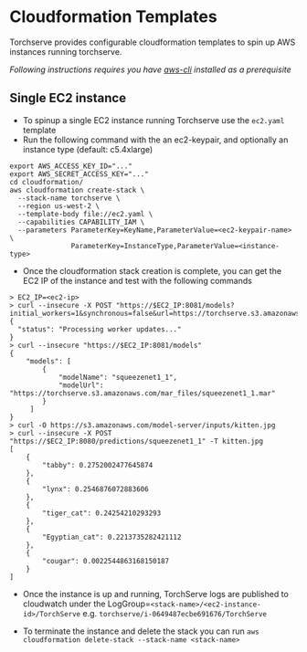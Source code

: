 # Cloudformation Templates
Torchserve provides configurable cloudformation templates to spin up AWS instances running torchserve.

*Following instructions requires you have [aws-cli](https://docs.aws.amazon.com/cli/latest/userguide/cli-chap-install.html) installed as a prerequisite*

## Single EC2 instance
* To spinup a single EC2 instance running Torchserve use the `ec2.yaml` template
* Run the following command with the an ec2-keypair, and optionally an instance type (default: c5.4xlarge)
```
export AWS_ACCESS_KEY_ID="..."
export AWS_SECRET_ACCESS_KEY="..."
cd cloudformation/
aws cloudformation create-stack \
  --stack-name torchserve \
  --region us-west-2 \
  --template-body file://ec2.yaml \
  --capabilities CAPABILITY_IAM \
  --parameters ParameterKey=KeyName,ParameterValue=<ec2-keypair-name> \
               ParameterKey=InstanceType,ParameterValue=<instance-type>
```

* Once the cloudformation stack creation is complete, you can get the EC2 IP of the instance and test with the following commands
```
> EC2_IP=<ec2-ip>
> curl --insecure -X POST "https://$EC2_IP:8081/models?initial_workers=1&synchronous=false&url=https://torchserve.s3.amazonaws.com/mar_files/squeezenet1_1.mar"
{
  "status": "Processing worker updates..."
}
> curl --insecure "https://$EC2_IP:8081/models"
{
    "models": [
        {
            "modelName": "squeezenet1_1",
            "modelUrl": "https://torchserve.s3.amazonaws.com/mar_files/squeezenet1_1.mar"
        }
     ]
}
> curl -O https://s3.amazonaws.com/model-server/inputs/kitten.jpg
> curl --insecure -X POST "https://$EC2_IP:8080/predictions/squeezenet1_1" -T kitten.jpg
[
    {
        "tabby": 0.2752002477645874
    },
    {
        "lynx": 0.2546876072883606
    },
    {
        "tiger_cat": 0.24254210293293
    },
    {
        "Egyptian_cat": 0.2213735282421112
    },
    {
        "cougar": 0.0022544863168150187
    }
]
```
* Once the instance is up and running, TorchServe logs are published to cloudwatch under the LogGroup=`<stack-name>/<ec2-instance-id>/TorchServe` e.g. `torchserve/i-0649487ecbe691676/TorchServe`

* To terminate the instance and delete the stack you can run `aws cloudformation delete-stack --stack-name <stack-name>`

